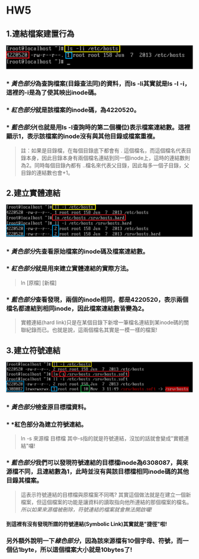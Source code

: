 # HW5 #

## 1.連結檔案建置行為

![1](aaa.png)

### * *黃色部分*為查詢檔案(目錄查法同)的資料，而ls -li其實就是ls -l -i，這裡的-i是為了使其映出inode碼。
### * *紅色部分*就是該檔案的inode碼，為4220520。
### * *藍色部分*(也就是用ls -l查詢時的第二個欄位)表示檔案連結數。這裡顯示1，表示該檔案的inode沒有與其他目錄或檔案重複。
> 註：如果是目錄檔，在每個目錄底下都會有 . 這個檔名，而這個檔名代表目錄本身，因此目錄本身有兩個檔名連結到同一個inode上，這時的連結數則為2。同時每個目錄內都有 ..檔名來代表父目錄，因此每多一個子目錄，父目錄的連結數也會+1。

## 2.建立實體連結

![2](2.png)

### * *黃色部分*先查看原始檔案的inode碼及檔案連結數。
### * *紅色部分*就是用來建立實體連結的實際方法。
> ln [原檔] [新檔]
### * *藍色部分*查看發現，兩個的inode相同，都是4220520，表示兩個檔名都連結到相同inode，因此檔案連結數皆變為2。
> 實體連結(hard link)只是在某個目錄下新增一筆檔名連結到某inode碼的關聯紀錄而已。也就是說，這兩個檔名其實是一模一樣的檔案\!

## 3.建立符號連結

![3](3.png)

### * *黃色部分*檢查原目標檔資料。
### * *紅色部分為建立符號連結。
> ln -s 來源檔 目標檔
> 其中-s指的就是符號連結，沒加的話就會變成\"實體連結\"囉\!
### * *藍色部分*我們可以發現符號連結的目標檔inode為6308087，與來源檔不同，且連結數為1，此時並沒有與該目標檔相同inode碼的其他目錄其檔案。
> 這表示符號連結的目標檔與原檔案不同嗎\?
> 其實這個做法就是在建立一個新檔案，但這個檔案的功能是讓資料的讀取指向他所連結的那個檔案的檔名。*所以如果來源檔被刪除，符號連結的檔案就會無法開啟囉\!*
#### 到這裡有沒有發現所謂的符號連結(Symbolic Link)其實就是\"捷徑\"啦\!
### 另外額外說明一下*綠色部分*，因為該來源檔有10個字母、符號，而一個佔1byte，所以這個檔案大小就是10bytes了\!

